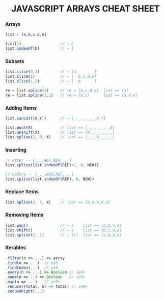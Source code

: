 <h1 style="font-family: Roboto" align="center">
JAVASCRIPT ARRAYS CHEAT SHEET
</h1>

<h3 style="font-family: Roboto">
Arrays 
</h3>

```javascript
list = [a,b,c,d,e]

list[1]                 // → b
list.indexOf(b)         // → 1 
```

<h3 style="font-family: Roboto">
Subsets 
</h3>

```javascript
list.slice(0,1)         // → [a        ]
list.slice(1)           // → [  b,c,d,e]
list.slice(1,2)         // → [  b      ] 

re = list.splice(1)     // re = [b,c,d,e]  list == [a]
re = list.splice(1,2)   // re = [b,c]      list == [a,d,e] 
```

<h3 style="font-family: Roboto">
Adding Items 
</h3>

```javascript
list.concat([X,Y])      // → [_,_,_,_,_,X,Y] 

list.push(X)            // list == [_,_,_,_,_,X]
list.unshift(X)         // list == [X,_,_,_,_,_]
list.splice(2, 0, X)    // list == [_,_,X,_,_,_]
```

<h3 style="font-family: Roboto">
Inserting 
</h3>

```javascript
// after -- [_,_,REF,NEW,_,_]
list.splice(list.indexOf(REF)+1, 0, NEW))

// before -- [_,_,NEW,REF,_,_]
list.splice(list.indexOf(REF), 0, NEW)) 
```

<h3 style="font-family: Roboto">
Replace Items 
</h3>

```javascript
list.splice(2, 1, X)    // list == [a,b,X,d,e] 
```

<h3 style="font-family: Roboto">
Removing Items 
</h3>

```javascript
list.pop()              // → e    list == [a,b,c,d]
list.shift()            // → a    list == [b,c,d,e]
list.splice(2, 1)       // → [c]  list == [a,b,d,e] 
```

<h3 style="font-family: Roboto">
Iterables 
</h3>

```javascript
.filter(n => ...) => array
.find(n => ...)  // es6
.findIndex(...)  // es6
.every(n => ...) => Boolean // ie9+
.some(n => ..) => Boolean   // ie9+
.map(n => ...)   // ie9+
.reduce((total, n) => total) // ie9+
.reduceRight(...) 
```